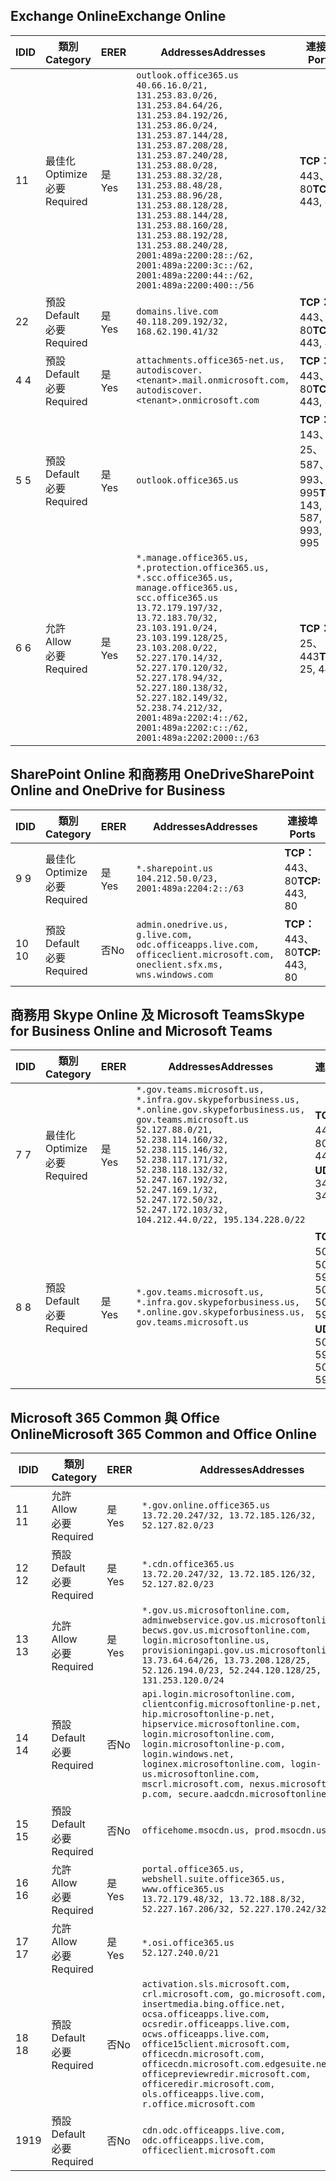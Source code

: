 <!--THIS FILE IS AUTOMATICALLY GENERATED. MANUAL CHANGES WILL BE OVERWRITTEN.-->
<!--Please contact the Office 365 Endpoints team with any questions.-->
<!--USGovGCCHigh endpoints version 2019012800-->
<!--File generated 2019-01-28 11:00:20.4062-->

## <a name="exchange-online"></a><span data-ttu-id="b3e21-101">Exchange Online</span><span class="sxs-lookup"><span data-stu-id="b3e21-101">Exchange Online</span></span>

<span data-ttu-id="b3e21-102">ID</span><span class="sxs-lookup"><span data-stu-id="b3e21-102">ID</span></span> | <span data-ttu-id="b3e21-103">類別</span><span class="sxs-lookup"><span data-stu-id="b3e21-103">Category</span></span> | <span data-ttu-id="b3e21-104">ER</span><span class="sxs-lookup"><span data-stu-id="b3e21-104">ER</span></span> | <span data-ttu-id="b3e21-105">Addresses</span><span class="sxs-lookup"><span data-stu-id="b3e21-105">Addresses</span></span> | <span data-ttu-id="b3e21-106">連接埠</span><span class="sxs-lookup"><span data-stu-id="b3e21-106">Ports</span></span>
-- | -------------------- | --- | ------------------------------------------------------------------------------------------------------------------------------------------------------------------------------------------------------------------------------------------------------------------------------------------------------------------------------------------------------------------------------------------------------------------------------------------------ | -------------------------------
<span data-ttu-id="b3e21-107">1</span><span class="sxs-lookup"><span data-stu-id="b3e21-107">1</span></span> | <span data-ttu-id="b3e21-108">最佳化</span><span class="sxs-lookup"><span data-stu-id="b3e21-108">Optimize</span></span><BR><span data-ttu-id="b3e21-109">必要</span><span class="sxs-lookup"><span data-stu-id="b3e21-109">Required</span></span> | <span data-ttu-id="b3e21-110">是</span><span class="sxs-lookup"><span data-stu-id="b3e21-110">Yes</span></span> | `outlook.office365.us`<BR>`40.66.16.0/21, 131.253.83.0/26, 131.253.84.64/26, 131.253.84.192/26, 131.253.86.0/24, 131.253.87.144/28, 131.253.87.208/28, 131.253.87.240/28, 131.253.88.0/28, 131.253.88.32/28, 131.253.88.48/28, 131.253.88.96/28, 131.253.88.128/28, 131.253.88.144/28, 131.253.88.160/28, 131.253.88.192/28, 131.253.88.240/28, 2001:489a:2200:28::/62, 2001:489a:2200:3c::/62, 2001:489a:2200:44::/62, 2001:489a:2200:400::/56` | <span data-ttu-id="b3e21-111">**TCP：** 443、80</span><span class="sxs-lookup"><span data-stu-id="b3e21-111">**TCP:** 443, 80</span></span>
<span data-ttu-id="b3e21-112">2</span><span class="sxs-lookup"><span data-stu-id="b3e21-112">2</span></span> | <span data-ttu-id="b3e21-113">預設</span><span class="sxs-lookup"><span data-stu-id="b3e21-113">Default</span></span><BR><span data-ttu-id="b3e21-114">必要</span><span class="sxs-lookup"><span data-stu-id="b3e21-114">Required</span></span> | <span data-ttu-id="b3e21-115">是</span><span class="sxs-lookup"><span data-stu-id="b3e21-115">Yes</span></span> | `domains.live.com`<BR>`40.118.209.192/32, 168.62.190.41/32` | <span data-ttu-id="b3e21-116">**TCP：** 443、80</span><span class="sxs-lookup"><span data-stu-id="b3e21-116">**TCP:** 443, 80</span></span>
<span data-ttu-id="b3e21-117">4 </span><span class="sxs-lookup"><span data-stu-id="b3e21-117">4</span></span> | <span data-ttu-id="b3e21-118">預設</span><span class="sxs-lookup"><span data-stu-id="b3e21-118">Default</span></span><BR><span data-ttu-id="b3e21-119">必要</span><span class="sxs-lookup"><span data-stu-id="b3e21-119">Required</span></span> | <span data-ttu-id="b3e21-120">是</span><span class="sxs-lookup"><span data-stu-id="b3e21-120">Yes</span></span> | `attachments.office365-net.us, autodiscover.<tenant>.mail.onmicrosoft.com, autodiscover.<tenant>.onmicrosoft.com` | <span data-ttu-id="b3e21-121">**TCP：** 443、80</span><span class="sxs-lookup"><span data-stu-id="b3e21-121">**TCP:** 443, 80</span></span>
<span data-ttu-id="b3e21-122">5 </span><span class="sxs-lookup"><span data-stu-id="b3e21-122">5</span></span> | <span data-ttu-id="b3e21-123">預設</span><span class="sxs-lookup"><span data-stu-id="b3e21-123">Default</span></span><BR><span data-ttu-id="b3e21-124">必要</span><span class="sxs-lookup"><span data-stu-id="b3e21-124">Required</span></span> | <span data-ttu-id="b3e21-125">是</span><span class="sxs-lookup"><span data-stu-id="b3e21-125">Yes</span></span> | `outlook.office365.us` | <span data-ttu-id="b3e21-126">**TCP：** 143、25、587、993、995</span><span class="sxs-lookup"><span data-stu-id="b3e21-126">**TCP:** 143, 25, 587, 993, 995</span></span>
<span data-ttu-id="b3e21-127">6 </span><span class="sxs-lookup"><span data-stu-id="b3e21-127">6</span></span> | <span data-ttu-id="b3e21-128">允許</span><span class="sxs-lookup"><span data-stu-id="b3e21-128">Allow</span></span><BR><span data-ttu-id="b3e21-129">必要</span><span class="sxs-lookup"><span data-stu-id="b3e21-129">Required</span></span> | <span data-ttu-id="b3e21-130">是</span><span class="sxs-lookup"><span data-stu-id="b3e21-130">Yes</span></span> | `*.manage.office365.us, *.protection.office365.us, *.scc.office365.us, manage.office365.us, scc.office365.us`<BR>`13.72.179.197/32, 13.72.183.70/32, 23.103.191.0/24, 23.103.199.128/25, 23.103.208.0/22, 52.227.170.14/32, 52.227.170.120/32, 52.227.178.94/32, 52.227.180.138/32, 52.227.182.149/32, 52.238.74.212/32, 2001:489a:2202:4::/62, 2001:489a:2202:c::/62, 2001:489a:2202:2000::/63` | <span data-ttu-id="b3e21-131">**TCP：** 25、443</span><span class="sxs-lookup"><span data-stu-id="b3e21-131">**TCP:** 25, 443</span></span>

## <a name="sharepoint-online-and-onedrive-for-business"></a><span data-ttu-id="b3e21-132">SharePoint Online 和商務用 OneDrive</span><span class="sxs-lookup"><span data-stu-id="b3e21-132">SharePoint Online and OneDrive for Business</span></span>

<span data-ttu-id="b3e21-133">ID</span><span class="sxs-lookup"><span data-stu-id="b3e21-133">ID</span></span> | <span data-ttu-id="b3e21-134">類別</span><span class="sxs-lookup"><span data-stu-id="b3e21-134">Category</span></span> | <span data-ttu-id="b3e21-135">ER</span><span class="sxs-lookup"><span data-stu-id="b3e21-135">ER</span></span> | <span data-ttu-id="b3e21-136">Addresses</span><span class="sxs-lookup"><span data-stu-id="b3e21-136">Addresses</span></span> | <span data-ttu-id="b3e21-137">連接埠</span><span class="sxs-lookup"><span data-stu-id="b3e21-137">Ports</span></span>
-- | -------------------- | --- | ----------------------------------------------------------------------------------------------------------------------- | ----------------
<span data-ttu-id="b3e21-138">9 </span><span class="sxs-lookup"><span data-stu-id="b3e21-138">9</span></span> | <span data-ttu-id="b3e21-139">最佳化</span><span class="sxs-lookup"><span data-stu-id="b3e21-139">Optimize</span></span><BR><span data-ttu-id="b3e21-140">必要</span><span class="sxs-lookup"><span data-stu-id="b3e21-140">Required</span></span> | <span data-ttu-id="b3e21-141">是</span><span class="sxs-lookup"><span data-stu-id="b3e21-141">Yes</span></span> | `*.sharepoint.us`<BR>`104.212.50.0/23, 2001:489a:2204:2::/63` | <span data-ttu-id="b3e21-142">**TCP：** 443、80</span><span class="sxs-lookup"><span data-stu-id="b3e21-142">**TCP:** 443, 80</span></span>
<span data-ttu-id="b3e21-143">10 </span><span class="sxs-lookup"><span data-stu-id="b3e21-143">10</span></span> | <span data-ttu-id="b3e21-144">預設</span><span class="sxs-lookup"><span data-stu-id="b3e21-144">Default</span></span><BR><span data-ttu-id="b3e21-145">必要</span><span class="sxs-lookup"><span data-stu-id="b3e21-145">Required</span></span> | <span data-ttu-id="b3e21-146">否</span><span class="sxs-lookup"><span data-stu-id="b3e21-146">No</span></span> | `admin.onedrive.us, g.live.com, odc.officeapps.live.com, officeclient.microsoft.com, oneclient.sfx.ms, wns.windows.com` | <span data-ttu-id="b3e21-147">**TCP：** 443、80</span><span class="sxs-lookup"><span data-stu-id="b3e21-147">**TCP:** 443, 80</span></span>

## <a name="skype-for-business-online-and-microsoft-teams"></a><span data-ttu-id="b3e21-148">商務用 Skype Online 及 Microsoft Teams</span><span class="sxs-lookup"><span data-stu-id="b3e21-148">Skype for Business Online and Microsoft Teams</span></span>

<span data-ttu-id="b3e21-149">ID</span><span class="sxs-lookup"><span data-stu-id="b3e21-149">ID</span></span> | <span data-ttu-id="b3e21-150">類別</span><span class="sxs-lookup"><span data-stu-id="b3e21-150">Category</span></span> | <span data-ttu-id="b3e21-151">ER</span><span class="sxs-lookup"><span data-stu-id="b3e21-151">ER</span></span> | <span data-ttu-id="b3e21-152">Addresses</span><span class="sxs-lookup"><span data-stu-id="b3e21-152">Addresses</span></span> | <span data-ttu-id="b3e21-153">連接埠</span><span class="sxs-lookup"><span data-stu-id="b3e21-153">Ports</span></span>
-- | -------------------- | --- | --------------------------------------------------------------------------------------------------------------------------------------------------------------------------------------------------------------------------------------------------------------------------------------------------------------------------------- | --------------------------------------------------
<span data-ttu-id="b3e21-154">7 </span><span class="sxs-lookup"><span data-stu-id="b3e21-154">7</span></span> | <span data-ttu-id="b3e21-155">最佳化</span><span class="sxs-lookup"><span data-stu-id="b3e21-155">Optimize</span></span><BR><span data-ttu-id="b3e21-156">必要</span><span class="sxs-lookup"><span data-stu-id="b3e21-156">Required</span></span> | <span data-ttu-id="b3e21-157">是</span><span class="sxs-lookup"><span data-stu-id="b3e21-157">Yes</span></span> | `*.gov.teams.microsoft.us, *.infra.gov.skypeforbusiness.us, *.online.gov.skypeforbusiness.us, gov.teams.microsoft.us`<BR>`52.127.88.0/21, 52.238.114.160/32, 52.238.115.146/32, 52.238.117.171/32, 52.238.118.132/32, 52.247.167.192/32, 52.247.169.1/32, 52.247.172.50/32, 52.247.172.103/32, 104.212.44.0/22, 195.134.228.0/22` | <span data-ttu-id="b3e21-158">**TCP：** 443、80</span><span class="sxs-lookup"><span data-stu-id="b3e21-158">**TCP:** 443, 80</span></span><BR><span data-ttu-id="b3e21-159">**UDP：** 3478</span><span class="sxs-lookup"><span data-stu-id="b3e21-159">**UDP:** 3478</span></span>
<span data-ttu-id="b3e21-160">8 </span><span class="sxs-lookup"><span data-stu-id="b3e21-160">8</span></span> | <span data-ttu-id="b3e21-161">預設</span><span class="sxs-lookup"><span data-stu-id="b3e21-161">Default</span></span><BR><span data-ttu-id="b3e21-162">必要</span><span class="sxs-lookup"><span data-stu-id="b3e21-162">Required</span></span> | <span data-ttu-id="b3e21-163">是</span><span class="sxs-lookup"><span data-stu-id="b3e21-163">Yes</span></span> | `*.gov.teams.microsoft.us, *.infra.gov.skypeforbusiness.us, *.online.gov.skypeforbusiness.us, gov.teams.microsoft.us` | <span data-ttu-id="b3e21-164">**TCP：** 5061、50000-59999</span><span class="sxs-lookup"><span data-stu-id="b3e21-164">**TCP:** 5061, 50000-59999</span></span><BR><span data-ttu-id="b3e21-165">**UDP：** 50000-59999</span><span class="sxs-lookup"><span data-stu-id="b3e21-165">**UDP:** 50000-59999</span></span>

## <a name="microsoft-365-common-and-office-online"></a><span data-ttu-id="b3e21-166">Microsoft 365 Common 與 Office Online</span><span class="sxs-lookup"><span data-stu-id="b3e21-166">Microsoft 365 Common and Office Online</span></span>

<span data-ttu-id="b3e21-167">ID</span><span class="sxs-lookup"><span data-stu-id="b3e21-167">ID</span></span> | <span data-ttu-id="b3e21-168">類別</span><span class="sxs-lookup"><span data-stu-id="b3e21-168">Category</span></span> | <span data-ttu-id="b3e21-169">ER</span><span class="sxs-lookup"><span data-stu-id="b3e21-169">ER</span></span> | <span data-ttu-id="b3e21-170">Addresses</span><span class="sxs-lookup"><span data-stu-id="b3e21-170">Addresses</span></span> | <span data-ttu-id="b3e21-171">連接埠</span><span class="sxs-lookup"><span data-stu-id="b3e21-171">Ports</span></span>
-- | ------------------- | --- | ---------------------------------------------------------------------------------------------------------------------------------------------------------------------------------------------------------------------------------------------------------------------------------------------------------------------------------------------------------------------------------------------- | ----------------
<span data-ttu-id="b3e21-172">11 </span><span class="sxs-lookup"><span data-stu-id="b3e21-172">11</span></span> | <span data-ttu-id="b3e21-173">允許</span><span class="sxs-lookup"><span data-stu-id="b3e21-173">Allow</span></span><BR><span data-ttu-id="b3e21-174">必要</span><span class="sxs-lookup"><span data-stu-id="b3e21-174">Required</span></span> | <span data-ttu-id="b3e21-175">是</span><span class="sxs-lookup"><span data-stu-id="b3e21-175">Yes</span></span> | `*.gov.online.office365.us`<BR>`13.72.20.247/32, 13.72.185.126/32, 52.127.82.0/23` | <span data-ttu-id="b3e21-176">**TCP：** 443</span><span class="sxs-lookup"><span data-stu-id="b3e21-176">**TCP:** 443</span></span>
<span data-ttu-id="b3e21-177">12 </span><span class="sxs-lookup"><span data-stu-id="b3e21-177">12</span></span> | <span data-ttu-id="b3e21-178">預設</span><span class="sxs-lookup"><span data-stu-id="b3e21-178">Default</span></span><BR><span data-ttu-id="b3e21-179">必要</span><span class="sxs-lookup"><span data-stu-id="b3e21-179">Required</span></span> | <span data-ttu-id="b3e21-180">是</span><span class="sxs-lookup"><span data-stu-id="b3e21-180">Yes</span></span> | `*.cdn.office365.us`<BR>`13.72.20.247/32, 13.72.185.126/32, 52.127.82.0/23` | <span data-ttu-id="b3e21-181">**TCP：** 443</span><span class="sxs-lookup"><span data-stu-id="b3e21-181">**TCP:** 443</span></span>
<span data-ttu-id="b3e21-182">13 </span><span class="sxs-lookup"><span data-stu-id="b3e21-182">13</span></span> | <span data-ttu-id="b3e21-183">允許</span><span class="sxs-lookup"><span data-stu-id="b3e21-183">Allow</span></span><BR><span data-ttu-id="b3e21-184">必要</span><span class="sxs-lookup"><span data-stu-id="b3e21-184">Required</span></span> | <span data-ttu-id="b3e21-185">是</span><span class="sxs-lookup"><span data-stu-id="b3e21-185">Yes</span></span> | `*.gov.us.microsoftonline.com, adminwebservice.gov.us.microsoftonline.com, becws.gov.us.microsoftonline.com, login.microsoftonline.us, provisioningapi.gov.us.microsoftonline.com`<BR>`13.73.64.64/26, 13.73.208.128/25, 52.126.194.0/23, 52.244.120.128/25, 131.253.120.0/24` | <span data-ttu-id="b3e21-186">**TCP：** 443</span><span class="sxs-lookup"><span data-stu-id="b3e21-186">**TCP:** 443</span></span>
<span data-ttu-id="b3e21-187">14 </span><span class="sxs-lookup"><span data-stu-id="b3e21-187">14</span></span> | <span data-ttu-id="b3e21-188">預設</span><span class="sxs-lookup"><span data-stu-id="b3e21-188">Default</span></span><BR><span data-ttu-id="b3e21-189">必要</span><span class="sxs-lookup"><span data-stu-id="b3e21-189">Required</span></span> | <span data-ttu-id="b3e21-190">否</span><span class="sxs-lookup"><span data-stu-id="b3e21-190">No</span></span> | `api.login.microsoftonline.com, clientconfig.microsoftonline-p.net, hip.microsoftonline-p.net, hipservice.microsoftonline.com, login.microsoftonline.com, login.microsoftonline-p.com, login.windows.net, loginex.microsoftonline.com, login-us.microsoftonline.com, mscrl.microsoft.com, nexus.microsoftonline-p.com, secure.aadcdn.microsoftonline-p.com` | <span data-ttu-id="b3e21-191">**TCP：** 443</span><span class="sxs-lookup"><span data-stu-id="b3e21-191">**TCP:** 443</span></span>
<span data-ttu-id="b3e21-192">15 </span><span class="sxs-lookup"><span data-stu-id="b3e21-192">15</span></span> | <span data-ttu-id="b3e21-193">預設</span><span class="sxs-lookup"><span data-stu-id="b3e21-193">Default</span></span><BR><span data-ttu-id="b3e21-194">必要</span><span class="sxs-lookup"><span data-stu-id="b3e21-194">Required</span></span> | <span data-ttu-id="b3e21-195">否</span><span class="sxs-lookup"><span data-stu-id="b3e21-195">No</span></span> | `officehome.msocdn.us, prod.msocdn.us` | <span data-ttu-id="b3e21-196">**TCP：** 443、80</span><span class="sxs-lookup"><span data-stu-id="b3e21-196">**TCP:** 443, 80</span></span>
<span data-ttu-id="b3e21-197">16 </span><span class="sxs-lookup"><span data-stu-id="b3e21-197">16</span></span> | <span data-ttu-id="b3e21-198">允許</span><span class="sxs-lookup"><span data-stu-id="b3e21-198">Allow</span></span><BR><span data-ttu-id="b3e21-199">必要</span><span class="sxs-lookup"><span data-stu-id="b3e21-199">Required</span></span> | <span data-ttu-id="b3e21-200">是</span><span class="sxs-lookup"><span data-stu-id="b3e21-200">Yes</span></span> | `portal.office365.us, webshell.suite.office365.us, www.office365.us`<BR>`13.72.179.48/32, 13.72.188.8/32, 52.227.167.206/32, 52.227.170.242/32` | <span data-ttu-id="b3e21-201">**TCP：** 443、80</span><span class="sxs-lookup"><span data-stu-id="b3e21-201">**TCP:** 443, 80</span></span>
<span data-ttu-id="b3e21-202">17 </span><span class="sxs-lookup"><span data-stu-id="b3e21-202">17</span></span> | <span data-ttu-id="b3e21-203">允許</span><span class="sxs-lookup"><span data-stu-id="b3e21-203">Allow</span></span><BR><span data-ttu-id="b3e21-204">必要</span><span class="sxs-lookup"><span data-stu-id="b3e21-204">Required</span></span> | <span data-ttu-id="b3e21-205">是</span><span class="sxs-lookup"><span data-stu-id="b3e21-205">Yes</span></span> | `*.osi.office365.us`<BR>`52.127.240.0/21` | <span data-ttu-id="b3e21-206">**TCP：** 443</span><span class="sxs-lookup"><span data-stu-id="b3e21-206">**TCP:** 443</span></span>
<span data-ttu-id="b3e21-207">18 </span><span class="sxs-lookup"><span data-stu-id="b3e21-207">18</span></span> | <span data-ttu-id="b3e21-208">預設</span><span class="sxs-lookup"><span data-stu-id="b3e21-208">Default</span></span><BR><span data-ttu-id="b3e21-209">必要</span><span class="sxs-lookup"><span data-stu-id="b3e21-209">Required</span></span> | <span data-ttu-id="b3e21-210">否</span><span class="sxs-lookup"><span data-stu-id="b3e21-210">No</span></span> | `activation.sls.microsoft.com, crl.microsoft.com, go.microsoft.com, insertmedia.bing.office.net, ocsa.officeapps.live.com, ocsredir.officeapps.live.com, ocws.officeapps.live.com, office15client.microsoft.com, officecdn.microsoft.com, officecdn.microsoft.com.edgesuite.net, officepreviewredir.microsoft.com, officeredir.microsoft.com, ols.officeapps.live.com, r.office.microsoft.com` | <span data-ttu-id="b3e21-211">**TCP：** 443、80</span><span class="sxs-lookup"><span data-stu-id="b3e21-211">**TCP:** 443, 80</span></span>
<span data-ttu-id="b3e21-212">19</span><span class="sxs-lookup"><span data-stu-id="b3e21-212">19</span></span> | <span data-ttu-id="b3e21-213">預設</span><span class="sxs-lookup"><span data-stu-id="b3e21-213">Default</span></span><BR><span data-ttu-id="b3e21-214">必要</span><span class="sxs-lookup"><span data-stu-id="b3e21-214">Required</span></span> | <span data-ttu-id="b3e21-215">否</span><span class="sxs-lookup"><span data-stu-id="b3e21-215">No</span></span> | `cdn.odc.officeapps.live.com, odc.officeapps.live.com, officeclient.microsoft.com` | <span data-ttu-id="b3e21-216">**TCP：** 443、80</span><span class="sxs-lookup"><span data-stu-id="b3e21-216">**TCP:** 443, 80</span></span>
